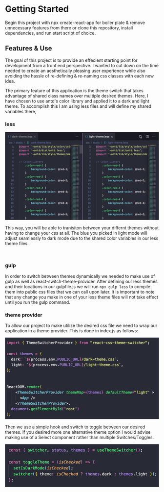 # Getting Started

Begin this project with npx create-react-app for boiler plate & remove unnecessary features from there or clone this repository, install dependencies, and run start script of choice.

## Features & Use

The goal of this project is to provide an effecient starting point for development from a front end perspective. I wanted to cut down on the time needed to create an aesthetically pleasing user experience while also avoiding the hassle of re-defining & re-naming css classes with each new idea.

The primary feature of this application is the theme switch that takes advantage of shared class names over multiple desired themes. Here, I have chosen to use antd's color library and applied it to a dark and light theme. To accomplish this I am using less files and will define my shared variables there,

### less

![less](/src/static/img/code-1.png)

This way, you will be able to tranisiton between your differnt themes without having to change your css at all. The blue you picked in light mode will adjust seamlessly to dark mode due to the shared color variables in our less theme files.

![]()
![]()

### gulp

In order to switch between themes dynamically we needed to make use of gulp as well as react-switch-theme-provider. After defining our less themes and their locations in our gulpfile.js we will run `npx gulp less` to compile them into public css files that we can call upon later. It is important to note that any change you make in one of your less theme files will not take effect until you run the gulp command. 

### theme provider

To allow our project to make utilize the desired css file  we need to wrap our application in a theme provider. This is done in index.js as follows: 

![theme](/src/static/img/code-3.png)

Then we use a simple hook and switch to toggle between our desired themes. If you desired more one alternative theme option I would advise making use of a Select component rather than multiple Switches/Toggles.

![hook](/src/static/img/code-2.png)
